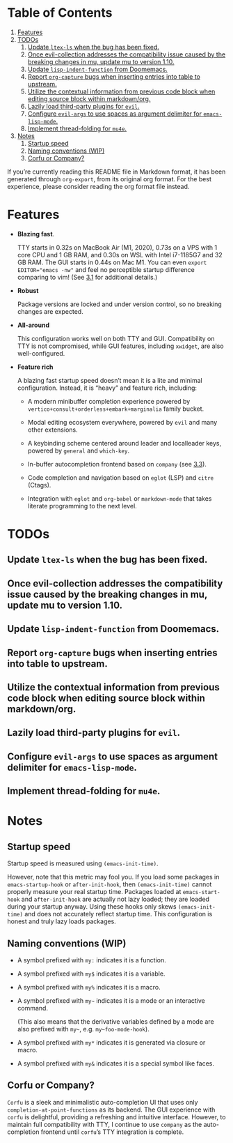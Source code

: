 
# Table of Contents

1.  [Features](#org4cf7d18)
2.  [TODOs](#orgd85159a)
    1.  [Update `ltex-ls` when the bug has been fixed.](#orgf079811)
    2.  [Once evil-collection addresses the compatibility issue caused by the breaking changes in mu, update mu to version 1.10.](#org028bab2)
    3.  [Update `lisp-indent-function` from Doomemacs.](#org6f33072)
    4.  [Report `org-capture` bugs when inserting entries into table to upstream.](#org930d55e)
    5.  [Utilize the contextual information from previous code block when editing source block within markdown/org.](#orge75213f)
    6.  [Lazily load third-party plugins for `evil`.](#orgb68b33b)
    7.  [Configure `evil-args` to use spaces as argument delimiter for `emacs-lisp-mode`.](#org3dc1f75)
    8.  [Implement thread-folding for `mu4e`.](#orge71d0ae)
3.  [Notes](#org1a6201f)
    1.  [Startup speed](#orgcfe5bf3)
    2.  [Naming conventions (WIP)](#org56096ac)
    3.  [Corfu or Company?](#orgf63a6ac)

If you&rsquo;re currently reading this README file in Markdown format, it
has been generated through `org-export`, from its original org
format. For the best experience, please consider reading the org
format file instead.


<a id="org4cf7d18"></a>

# Features

-   **Blazing fast**.
    
    TTY starts in 0.32s on MacBook Air (M1, 2020), 0.73s on a VPS with 1
    core CPU and 1 GB RAM, and 0.30s on WSL with Intel i7-1185G7 and 32
    GB RAM. The GUI starts in 0.44s on Mac M1. You can even `export
      EDITOR="emacs -nw"` and feel no perceptible startup difference
    comparing to vim! (See [3.1](#orgcfe5bf3) for additional details.)

-   **Robust**
    
    Package versions are locked and under version control, so no
    breaking changes are expected.

-   **All-around**
    
    This configuration works well on both TTY and GUI. Compatibility on
    TTY is not compromised, while GUI features, including `xwidget`, are
    also well-configured.

-   **Feature rich**
    
    A blazing fast startup speed doesn&rsquo;t mean it is a lite and minimal
    configuration.  Instead, it is &ldquo;heavy&rdquo; and feature rich, including:
    
    -   A modern minibuffer completion experience powered by `vertico+consult+orderless+embark+marginalia` family bucket.
    
    -   Modal editing ecosystem everywhere, powered by `evil` and many other extensions.
    
    -   A keybinding scheme centered around leader and localleader keys, powered by `general` and `which-key`.
    
    -   In-buffer autocompletion frontend based on `company` (see [3.3](#orgf63a6ac)).
    
    -   Code completion and navigation based on `eglot` (LSP) and `citre` (Ctags).
    
    -   Integration with `eglot` and `org-babel` or `markdown-mode` that takes literate programming to the next level.


<a id="orgd85159a"></a>

# TODOs


<a id="orgf079811"></a>

## Update `ltex-ls` when the bug has been fixed.


<a id="org028bab2"></a>

## Once evil-collection addresses the compatibility issue caused by the breaking changes in mu, update mu to version 1.10.


<a id="org6f33072"></a>

## Update `lisp-indent-function` from Doomemacs.


<a id="org930d55e"></a>

## Report `org-capture` bugs when inserting entries into table to upstream.


<a id="orge75213f"></a>

## Utilize the contextual information from previous code block when editing source block within markdown/org.


<a id="orgb68b33b"></a>

## Lazily load third-party plugins for `evil`.


<a id="org3dc1f75"></a>

## Configure `evil-args` to use spaces as argument delimiter for `emacs-lisp-mode`.


<a id="orge71d0ae"></a>

## Implement thread-folding for `mu4e`.


<a id="org1a6201f"></a>

# Notes


<a id="orgcfe5bf3"></a>

## Startup speed

Startup speed is measured using `(emacs-init-time)`.

However, note that this metric may fool you.  If you load some packages
in `emacs-startup-hook` or `after-init-hook`, then `(emacs-init-time)`
cannot properly measure your real startup time. Packages loaded at
`emacs-start-hook` and `after-init-hook` are actually not lazy loaded;
they are loaded during your startup anyway. Using these hooks only
skews `(emacs-init-time)` and does not accurately reflect startup
time. This configuration is honest and truly lazy loads packages.


<a id="org56096ac"></a>

## Naming conventions (WIP)

-   A symbol prefixed with `my:` indicates it is a function.

-   A symbol prefixed with `my$` indicates it is a variable.

-   A symbol prefixed with `my%` indicates it is a macro.

-   A symbol prefixed with `my~` indicates it is a mode or an interactive command.
    
    (This also means that the derivative variables defined by a mode are
    also prefixed with `my~`, e.g. `my~foo-mode-hook`).

-   A symbol prefixed with `my*` indicates it is generated via closure or macro.

-   A symbol prefixed with `my&` indicates it is a special symbol like faces.


<a id="orgf63a6ac"></a>

## Corfu or Company?

`Corfu` is a sleek and minimalistic auto-completion UI that uses only
`completion-at-point-functions` as its backend. The GUI experience with
`corfu` is delightful, providing a refreshing and intuitive
interface. However, to maintain full compatibility with TTY, I
continue to use `company` as the auto-completion frontend until `corfu`&rsquo;s
TTY integration is complete.

